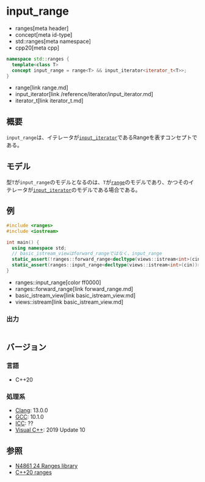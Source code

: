 # input_range
* ranges[meta header]
* concept[meta id-type]
* std::ranges[meta namespace]
* cpp20[meta cpp]

```cpp
namespace std::ranges {
  template<class T>
  concept input_range = range<T> && input_iterator<iterator_t<T>>;
}
```
* range[link range.md]
* input_iterator[link /reference/iterator/input_iterator.md]
* iterator_t[link iterator_t.md]

## 概要
`input_range`は、イテレータが[`input_iterator`](/reference/iterator/input_iterator.md)であるRangeを表すコンセプトである。

## モデル
型`T`が`input_range`のモデルとなるのは、`T`が[`range`](range.md)のモデルであり、かつそのイテレータが[`input_iterator`](/reference/iterator/input_iterator.md)のモデルである場合である。

## 例
```cpp example
#include <ranges>
#include <iostream>

int main() {
  using namespace std;
  // basic_istream_viewはforward_rangeではなく、input_range
  static_assert(!ranges::forward_range<decltype(views::istream<int>(cin))>);
  static_assert(ranges::input_range<decltype(views::istream<int>(cin))>);
}
```
* ranges::input_range[color ff0000]
* ranges::forward_range[link forward_range.md]
* basic_istream_view[link basic_istream_view.md]
* views::istream[link basic_istream_view.md]

### 出力
```
```

## バージョン
### 言語
- C++20

### 処理系
- [Clang](/implementation.md#clang): 13.0.0
- [GCC](/implementation.md#gcc): 10.1.0
- [ICC](/implementation.md#icc): ??
- [Visual C++](/implementation.md#visual_cpp): 2019 Update 10

## 参照
- [N4861 24 Ranges library](https://timsong-cpp.github.io/cppwp/n4861/ranges)
- [C++20 ranges](https://techbookfest.org/product/5134506308665344)
